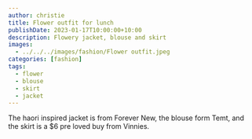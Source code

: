 ```yaml
---
author: christie
title: Flower outfit for lunch
publishDate: 2023-01-17T10:00:00+10:00
description: Flowery jacket, blouse and skirt
images:
  - ../../../images/fashion/Flower outfit.jpeg
categories: [fashion]
tags:
  - flower
  - blouse
  - skirt
  - jacket
---
```


The haori inspired jacket is from Forever New, the blouse form Temt, and the skirt is a $6 pre loved buy from Vinnies.

